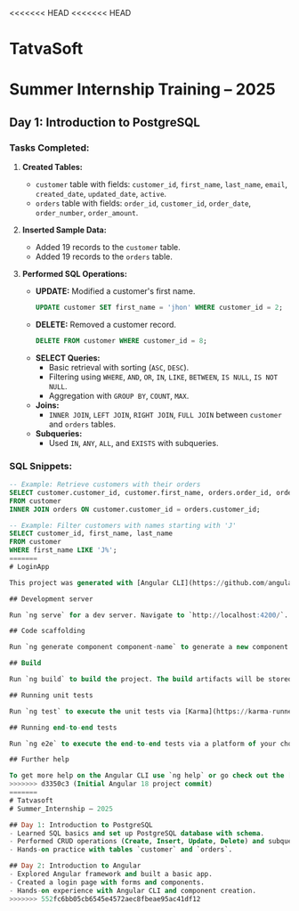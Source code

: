 <<<<<<< HEAD
<<<<<<< HEAD
# TatvaSoft
# Summer Internship Training – 2025

## Day 1: Introduction to PostgreSQL

### Tasks Completed:
1. **Created Tables:**
   - `customer` table with fields: `customer_id`, `first_name`, `last_name`, `email`, `created_date`, `updated_date`, `active`.
   - `orders` table with fields: `order_id`, `customer_id`, `order_date`, `order_number`, `order_amount`.

2. **Inserted Sample Data:**
   - Added 19 records to the `customer` table.
   - Added 19 records to the `orders` table.

3. **Performed SQL Operations:**
   - **UPDATE:** Modified a customer's first name.
     ```sql
     UPDATE customer SET first_name = 'jhon' WHERE customer_id = 2;
     ```
   - **DELETE:** Removed a customer record.
     ```sql
     DELETE FROM customer WHERE customer_id = 8;
     ```
   - **SELECT Queries:**
     - Basic retrieval with sorting (`ASC`, `DESC`).
     - Filtering using `WHERE`, `AND`, `OR`, `IN`, `LIKE`, `BETWEEN`, `IS NULL`, `IS NOT NULL`.
     - Aggregation with `GROUP BY`, `COUNT`, `MAX`.
   - **Joins:**
     - `INNER JOIN`, `LEFT JOIN`, `RIGHT JOIN`, `FULL JOIN` between `customer` and `orders` tables.
   - **Subqueries:**
     - Used `IN`, `ANY`, `ALL`, and `EXISTS` with subqueries.

### SQL Snippets:
```sql
-- Example: Retrieve customers with their orders
SELECT customer.customer_id, customer.first_name, orders.order_id, orders.order_date 
FROM customer 
INNER JOIN orders ON customer.customer_id = orders.customer_id;

-- Example: Filter customers with names starting with 'J'
SELECT customer_id, first_name, last_name 
FROM customer 
WHERE first_name LIKE 'J%';
=======
# LoginApp

This project was generated with [Angular CLI](https://github.com/angular/angular-cli) version 18.2.19.

## Development server

Run `ng serve` for a dev server. Navigate to `http://localhost:4200/`. The application will automatically reload if you change any of the source files.

## Code scaffolding

Run `ng generate component component-name` to generate a new component. You can also use `ng generate directive|pipe|service|class|guard|interface|enum|module`.

## Build

Run `ng build` to build the project. The build artifacts will be stored in the `dist/` directory.

## Running unit tests

Run `ng test` to execute the unit tests via [Karma](https://karma-runner.github.io).

## Running end-to-end tests

Run `ng e2e` to execute the end-to-end tests via a platform of your choice. To use this command, you need to first add a package that implements end-to-end testing capabilities.

## Further help

To get more help on the Angular CLI use `ng help` or go check out the [Angular CLI Overview and Command Reference](https://angular.dev/tools/cli) page.
>>>>>>> d3350c3 (Initial Angular 18 project commit)
=======
# Tatvasoft 
# Summer_Internship – 2025

## Day 1: Introduction to PostgreSQL
- Learned SQL basics and set up PostgreSQL database with schema.
- Performed CRUD operations (Create, Insert, Update, Delete) and subqueries.
- Hands-on practice with tables `customer` and `orders`.

## Day 2: Introduction to Angular
- Explored Angular framework and built a basic app.
- Created a login page with forms and components.
- Hands-on experience with Angular CLI and component creation.
>>>>>>> 552fc6bb05cb6545e4572aec8fbeae95ac41df12

